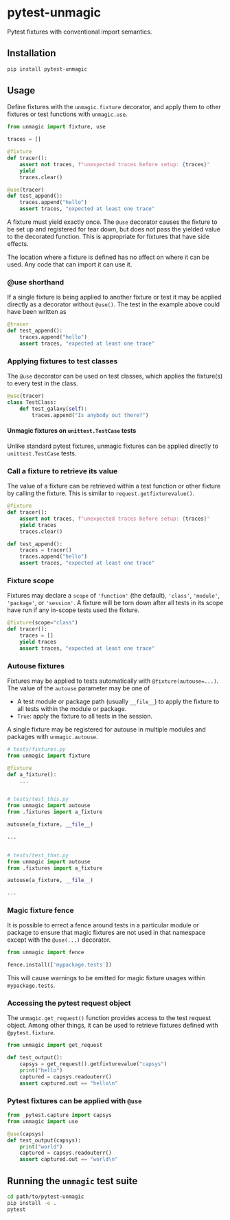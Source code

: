 # pytest-unmagic

Pytest fixtures with conventional import semantics.

## Installation

```sh
pip install pytest-unmagic
```

## Usage

Define fixtures with the `unmagic.fixture` decorator, and apply them to other
fixtures or test functions with `unmagic.use`.

```py
from unmagic import fixture, use

traces = []

@fixture
def tracer():
    assert not traces, f"unexpected traces before setup: {traces}"
    yield
    traces.clear()

@use(tracer)
def test_append():
    traces.append("hello")
    assert traces, "expected at least one trace"
```

A fixture must yield exactly once. The `@use` decorator causes the fixture to be
set up and registered for tear down, but does not pass the yielded value to the
decorated function. This is appropriate for fixtures that have side effects.

The location where a fixture is defined has no affect on where it can be used.
Any code that can import it can use it.

### @use shorthand

If a single fixture is being applied to another fixture or test it may be
applied directly as a decorator without `@use()`. The test in the example above
could have been written as

```py
@tracer
def test_append():
    traces.append("hello")
    assert traces, "expected at least one trace"
```

### Applying fixtures to test classes

The `@use` decorator can be used on test classes, which applies the fixture(s)
to every test in the class.

```py
@use(tracer)
class TestClass:
    def test_galaxy(self):
        traces.append("Is anybody out there?")
```

#### Unmagic fixtures on `unittest.TestCase` tests

Unlike standard pytest fixtures, unmagic fixtures can be applied directly to
`unittest.TestCase` tests.

### Call a fixture to retrieve its value

The value of a fixture can be retrieved within a test function or other fixture
by calling the fixture. This is similar to `request.getfixturevalue()`.

```py
@fixture
def tracer():
    assert not traces, f"unexpected traces before setup: {traces}"
    yield traces
    traces.clear()

def test_append():
    traces = tracer()
    traces.append("hello")
    assert traces, "expected at least one trace"
```

### Fixture scope

Fixtures may declare a `scope` of `'function'` (the default), `'class'`,
`'module'`, `'package'`, or `'session'`. A fixture will be torn down after all
tests in its scope have run if any in-scope tests used the fixture.

```py
@fixture(scope="class")
def tracer():
    traces = []
    yield traces
    assert traces, "expected at least one trace"
```

### Autouse fixtures

Fixtures may be applied to tests automatically with `@fixture(autouse=...)`. The
value of the `autouse` parameter may be one of

- A test module or package path (usually `__file__`) to apply the fixture to all
  tests within the module or package.
- `True`: apply the fixture to all tests in the session.

A single fixture may be registered for autouse in multiple modules and packages
with ``unmagic.autouse``.

```py
# tests/fixtures.py
from unmagic import fixture

@fixture
def a_fixture():
    ...


# tests/test_this.py
from unmagic import autouse
from .fixtures import a_fixture

autouse(a_fixture, __file__)

...


# tests/test_that.py
from unmagic import autouse
from .fixtures import a_fixture

autouse(a_fixture, __file__)

...
```

### Magic fixture fence

It is possible to errect a fence around tests in a particular module or package
to ensure that magic fixtures are not used in that namespace except with the
`@use(...)` decorator.

```py
from unmagic import fence

fence.install(['mypackage.tests'])
```

This will cause warnings to be emitted for magic fixture usages within
`mypackage.tests`.


### Accessing the pytest request object

The `unmagic.get_request()` function provides access to the test request object.
Among other things, it can be used to retrieve fixtures defined with
`@pytest.fixture`.

```py
from unmagic import get_request

def test_output():
    capsys = get_request().getfixturevalue("capsys")
    print("hello")
    captured = capsys.readouterr()
    assert captured.out == "hello\n"
```

### Pytest fixtures can be applied with `@use`

```py
from _pytest.capture import capsys
from unmagic import use

@use(capsys)
def test_output(capsys):
    print("world")
    captured = capsys.readouterr()
    assert captured.out == "world\n"
```

## Running the `unmagic` test suite

```sh
cd path/to/pytest-unmagic
pip install -e .
pytest
```
